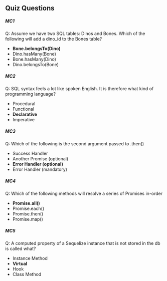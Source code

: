 ## Quiz Questions

##### MC1

Q: Assume we have two SQL tables: Dinos and Bones. Which of the following will add a dino_id to the Bones table?

* **Bone.belongsTo(Dino)**
* Dino.hasMany(Bone)
* Bone.hasMany(Dino)
* Dino.belongsTo(Bone)


##### MC2

Q: SQL syntax feels a lot like spoken English. It is therefore what kind of programming language?

* Procedural
* Functional
* **Declarative**
* Imperative

##### MC3

Q: Which of the following is the second argument passed to .then()

* Success Handler
* Another Promise (optional)
* **Error Handler (optional)**
* Error Handler (mandatory)

##### MC4

Q: Which of the following methods will resolve a series of Promises in-order

* **Promise.all()**
* Promise.each()
* Promise.then()
* Promise.map()

##### MC5

Q: A computed property of a Sequelize instance that is not stored in the db is called what?

* Instance Method
* **Virtual**
* Hook
* Class Method
